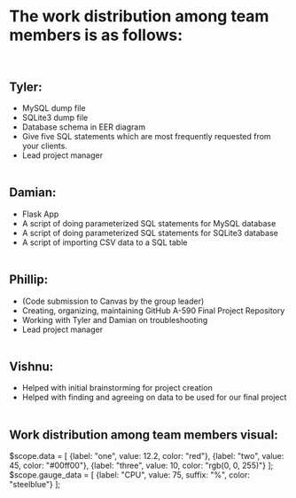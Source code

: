 # The work distribution among team members is as follows: <br> <br>
## Tyler: <br>
- MySQL dump file<br>
- SQLite3 dump file<br>
- Database schema in EER diagram<br>
- Give five SQL statements which are most frequently requested from your clients.<br>
- Lead project manager<br><br>
## Damian: <br>
- Flask App<br>
- A script of doing parameterized SQL statements for MySQL database<br>
- A script of doing parameterized SQL statements for SQLite3 database<br>
- A script of importing CSV data to a SQL table<br><br>
## Phillip: <br> 
- (Code submission to Canvas by the group leader)<br>
- Creating, organizing, maintaining GitHub A-590 Final Project Repository<br>
- Working with Tyler and Damian on troubleshooting<br>
- Lead project manager<br><br>
## Vishnu: <br>
- Helped with initial brainstorming for project creation<br>
- Helped with finding and agreeing on data to be used for our final project<br><br>
## Work distribution among team members visual:<br>
<pie-chart data="data" options="options"></pie-chart>
$scope.data = [
  {label: "one", value: 12.2, color: "red"}, 
  {label: "two", value: 45, color: "#00ff00"},
  {label: "three", value: 10, color: "rgb(0, 0, 255)"}
];
$scope.gauge_data = [
  {label: "CPU", value: 75, suffix: "%", color: "steelblue"}
];
